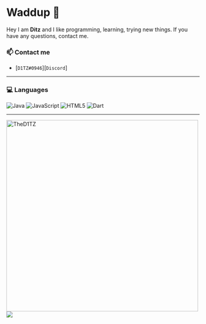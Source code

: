 # Waddup 👋

Hey I am **Ditz** and I like programming, learning, trying new things.
If you have any questions, contact me.

### 📫 Contact me

-  [`D1TZ#0946`][`Discord`]

---

### 💻 Languages
![Java](https://img.shields.io/badge/java-%23E34F26.svg?style=for-the-badge&logo=java&color=269dc7)
![JavaScript](https://img.shields.io/badge/javascript-%23323330.svg?style=for-the-badge&logo=javascript&logoColor=%23F7DF1E)
![HTML5](https://img.shields.io/badge/html5-%23E34F26.svg?style=for-the-badge&logo=html5&logoColor=white)
![Dart](https://img.shields.io/badge/dart-6DA55F?style=for-the-badge&logo=dart&color=2cb6f7)

---

<img  src="https://github-readme-stats.vercel.app/api/top-langs?username=TheD1TZ&show_icons=true&locale=en&layout=compact&text_color=daf7dc&bg_color=222221&title_color=ffffff" alt="TheD1TZ" width="500px"/>
<img src="https://github-readme-stats.vercel.app/api?username=TheD1TZ&&show_icons=true&title_color=ffffff&icon_color=ffffff&text_color=daf7dc&bg_color=222222">
